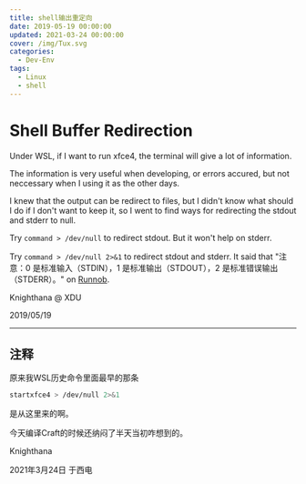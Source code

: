 ```yaml
---
title: shell输出重定向
date: 2019-05-19 00:00:00
updated: 2021-03-24 00:00:00
cover: /img/Tux.svg
categories:
  - Dev-Env
tags: 
  - Linux
  - shell
---
```

<meta name="created" content="2019-05-19">
<meta http-equiv="Content-Type" content="text/html; charset=utf-8">

# Shell Buffer Redirection

Under WSL, if I want to run xfce4, the terminal will give a lot of information.

The information is very useful when developing, or errors accured, but not neccessary when I using it as the other days.

I knew that the output can be redirect to files, but I didn't know what should I do if I don't want to keep it, so I went to find ways for redirecting the stdout and stderr to null.

Try `command > /dev/null` to redirect stdout. But it won't help on stderr.

Try `command > /dev/null 2>&1` to redirect stdout and stderr. It said that "注意：0 是标准输入（STDIN），1 是标准输出（STDOUT），2 是标准错误输出（STDERR）。" on [Runnob](https://www.runoob.com/linux/linux-shell-io-redirections.html).

Knighthana @ XDU

2019/05/19

--------------------------------------------------------

## 注释

原来我WSL历史命令里面最早的那条
```bash
startxfce4 > /dev/null 2>&1
```
是从这里来的啊。

今天编译Craft的时候还纳闷了半天当初咋想到的。

Knighthana

2021年3月24日 于西电
